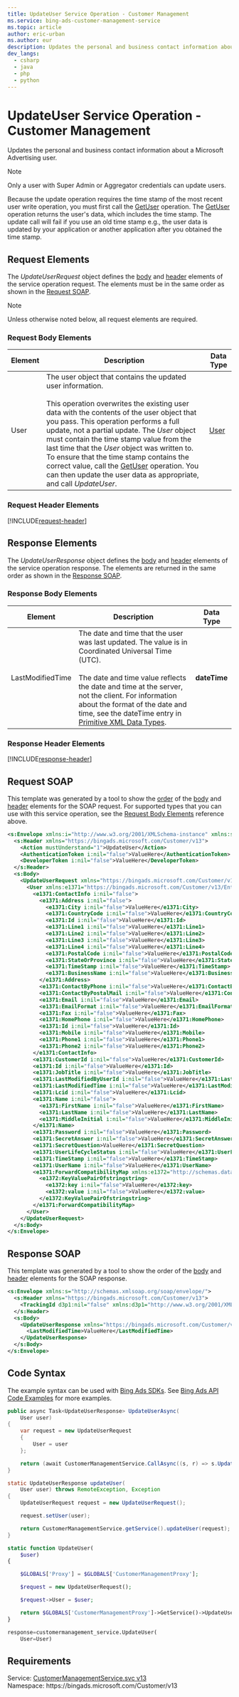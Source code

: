 ```yaml
---
title: UpdateUser Service Operation - Customer Management
ms.service: bing-ads-customer-management-service
ms.topic: article
author: eric-urban
ms.author: eur
description: Updates the personal and business contact information about a Microsoft Advertising user.
dev_langs: 
  - csharp
  - java
  - php
  - python
---
```

# UpdateUser Service Operation - Customer Management
Updates the personal and business contact information about a Microsoft Advertising user. 

> [!NOTE]
> Only a user with Super Admin or Aggregator credentials can update users. 

Because the update operation requires the time stamp of the most recent user write operation, you must first call the [GetUser](getuser.md) operation. The [GetUser](getuser.md) operation returns the user's data, which includes the time stamp. The update call will fail if you use an old time stamp e.g., the user data is updated by your application or another application after you obtained the time stamp. 

## <a name="request"></a>Request Elements
The *UpdateUserRequest* object defines the [body](#request-body) and [header](#request-header) elements of the service operation request. The elements must be in the same order as shown in the [Request SOAP](#request-soap). 

> [!NOTE]
> Unless otherwise noted below, all request elements are required.

### <a name="request-body"></a>Request Body Elements

|Element|Description|Data Type|
|-----------|---------------|-------------|
|<a name="user"></a>User|The user object that contains the updated user information.<br/><br/>This operation overwrites the existing user data with the contents of the user object that you pass. This operation performs a full update, not a partial update. The *User* object must contain the time stamp value from the last time that the *User* object was written to. To ensure that the time stamp contains the correct value, call the [GetUser](getuser.md) operation. You can then update the user data as appropriate, and call *UpdateUser*.|[User](user.md)|

### <a name="request-header"></a>Request Header Elements
[!INCLUDE[request-header](./includes/request-header.md)]

## <a name="response"></a>Response Elements
The *UpdateUserResponse* object defines the [body](#response-body) and [header](#response-header) elements of the service operation response. The elements are returned in the same order as shown in the [Response SOAP](#response-soap).

### <a name="response-body"></a>Response Body Elements

|Element|Description|Data Type|
|-----------|---------------|-------------|
|<a name="lastmodifiedtime"></a>LastModifiedTime|The date and time that the user was last updated. The value is in Coordinated Universal Time (UTC).<br/><br/>The date and time value reflects the date and time at the server, not the client. For information about the format of the date and time, see the dateTime entry in [Primitive XML Data Types](https://go.microsoft.com/fwlink/?linkid=859198).|**dateTime**|

### <a name="response-header"></a>Response Header Elements
[!INCLUDE[response-header](./includes/response-header.md)]

## <a name="request-soap"></a>Request SOAP
This template was generated by a tool to show the [order](../guides/services-protocol.md#element-order) of the [body](#request-body) and [header](#request-header) elements for the SOAP request. For supported types that you can use with this service operation, see the [Request Body Elements](#request-header) reference above.

```xml
<s:Envelope xmlns:i="http://www.w3.org/2001/XMLSchema-instance" xmlns:s="http://schemas.xmlsoap.org/soap/envelope/">
  <s:Header xmlns="https://bingads.microsoft.com/Customer/v13">
    <Action mustUnderstand="1">UpdateUser</Action>
    <AuthenticationToken i:nil="false">ValueHere</AuthenticationToken>
    <DeveloperToken i:nil="false">ValueHere</DeveloperToken>
  </s:Header>
  <s:Body>
    <UpdateUserRequest xmlns="https://bingads.microsoft.com/Customer/v13">
      <User xmlns:e1371="https://bingads.microsoft.com/Customer/v13/Entities" i:nil="false">
        <e1371:ContactInfo i:nil="false">
          <e1371:Address i:nil="false">
            <e1371:City i:nil="false">ValueHere</e1371:City>
            <e1371:CountryCode i:nil="false">ValueHere</e1371:CountryCode>
            <e1371:Id i:nil="false">ValueHere</e1371:Id>
            <e1371:Line1 i:nil="false">ValueHere</e1371:Line1>
            <e1371:Line2 i:nil="false">ValueHere</e1371:Line2>
            <e1371:Line3 i:nil="false">ValueHere</e1371:Line3>
            <e1371:Line4 i:nil="false">ValueHere</e1371:Line4>
            <e1371:PostalCode i:nil="false">ValueHere</e1371:PostalCode>
            <e1371:StateOrProvince i:nil="false">ValueHere</e1371:StateOrProvince>
            <e1371:TimeStamp i:nil="false">ValueHere</e1371:TimeStamp>
            <e1371:BusinessName i:nil="false">ValueHere</e1371:BusinessName>
          </e1371:Address>
          <e1371:ContactByPhone i:nil="false">ValueHere</e1371:ContactByPhone>
          <e1371:ContactByPostalMail i:nil="false">ValueHere</e1371:ContactByPostalMail>
          <e1371:Email i:nil="false">ValueHere</e1371:Email>
          <e1371:EmailFormat i:nil="false">ValueHere</e1371:EmailFormat>
          <e1371:Fax i:nil="false">ValueHere</e1371:Fax>
          <e1371:HomePhone i:nil="false">ValueHere</e1371:HomePhone>
          <e1371:Id i:nil="false">ValueHere</e1371:Id>
          <e1371:Mobile i:nil="false">ValueHere</e1371:Mobile>
          <e1371:Phone1 i:nil="false">ValueHere</e1371:Phone1>
          <e1371:Phone2 i:nil="false">ValueHere</e1371:Phone2>
        </e1371:ContactInfo>
        <e1371:CustomerId i:nil="false">ValueHere</e1371:CustomerId>
        <e1371:Id i:nil="false">ValueHere</e1371:Id>
        <e1371:JobTitle i:nil="false">ValueHere</e1371:JobTitle>
        <e1371:LastModifiedByUserId i:nil="false">ValueHere</e1371:LastModifiedByUserId>
        <e1371:LastModifiedTime i:nil="false">ValueHere</e1371:LastModifiedTime>
        <e1371:Lcid i:nil="false">ValueHere</e1371:Lcid>
        <e1371:Name i:nil="false">
          <e1371:FirstName i:nil="false">ValueHere</e1371:FirstName>
          <e1371:LastName i:nil="false">ValueHere</e1371:LastName>
          <e1371:MiddleInitial i:nil="false">ValueHere</e1371:MiddleInitial>
        </e1371:Name>
        <e1371:Password i:nil="false">ValueHere</e1371:Password>
        <e1371:SecretAnswer i:nil="false">ValueHere</e1371:SecretAnswer>
        <e1371:SecretQuestion>ValueHere</e1371:SecretQuestion>
        <e1371:UserLifeCycleStatus i:nil="false">ValueHere</e1371:UserLifeCycleStatus>
        <e1371:TimeStamp i:nil="false">ValueHere</e1371:TimeStamp>
        <e1371:UserName i:nil="false">ValueHere</e1371:UserName>
        <e1371:ForwardCompatibilityMap xmlns:e1372="http://schemas.datacontract.org/2004/07/System.Collections.Generic" i:nil="false">
          <e1372:KeyValuePairOfstringstring>
            <e1372:key i:nil="false">ValueHere</e1372:key>
            <e1372:value i:nil="false">ValueHere</e1372:value>
          </e1372:KeyValuePairOfstringstring>
        </e1371:ForwardCompatibilityMap>
      </User>
    </UpdateUserRequest>
  </s:Body>
</s:Envelope>
```

## <a name="response-soap"></a>Response SOAP
This template was generated by a tool to show the order of the [body](#response-body) and [header](#response-header) elements for the SOAP response.

```xml
<s:Envelope xmlns:s="http://schemas.xmlsoap.org/soap/envelope/">
  <s:Header xmlns="https://bingads.microsoft.com/Customer/v13">
    <TrackingId d3p1:nil="false" xmlns:d3p1="http://www.w3.org/2001/XMLSchema-instance">ValueHere</TrackingId>
  </s:Header>
  <s:Body>
    <UpdateUserResponse xmlns="https://bingads.microsoft.com/Customer/v13">
      <LastModifiedTime>ValueHere</LastModifiedTime>
    </UpdateUserResponse>
  </s:Body>
</s:Envelope>
```

## <a name="example"></a>Code Syntax
The example syntax can be used with [Bing Ads SDKs](../guides/client-libraries.md). See [Bing Ads API Code Examples](../guides/code-examples.md) for more examples.
```csharp
public async Task<UpdateUserResponse> UpdateUserAsync(
	User user)
{
	var request = new UpdateUserRequest
	{
		User = user
	};

	return (await CustomerManagementService.CallAsync((s, r) => s.UpdateUserAsync(r), request));
}
```
```java
static UpdateUserResponse updateUser(
	User user) throws RemoteException, Exception
{
	UpdateUserRequest request = new UpdateUserRequest();

	request.setUser(user);

	return CustomerManagementService.getService().updateUser(request);
}
```
```php
static function UpdateUser(
	$user)
{

	$GLOBALS['Proxy'] = $GLOBALS['CustomerManagementProxy'];

	$request = new UpdateUserRequest();

	$request->User = $user;

	return $GLOBALS['CustomerManagementProxy']->GetService()->UpdateUser($request);
}
```
```python
response=customermanagement_service.UpdateUser(
	User=User)
```

## Requirements
Service: [CustomerManagementService.svc v13](https://clientcenter.api.bingads.microsoft.com/Api/CustomerManagement/v13/CustomerManagementService.svc)  
Namespace: https\://bingads.microsoft.com/Customer/v13  

